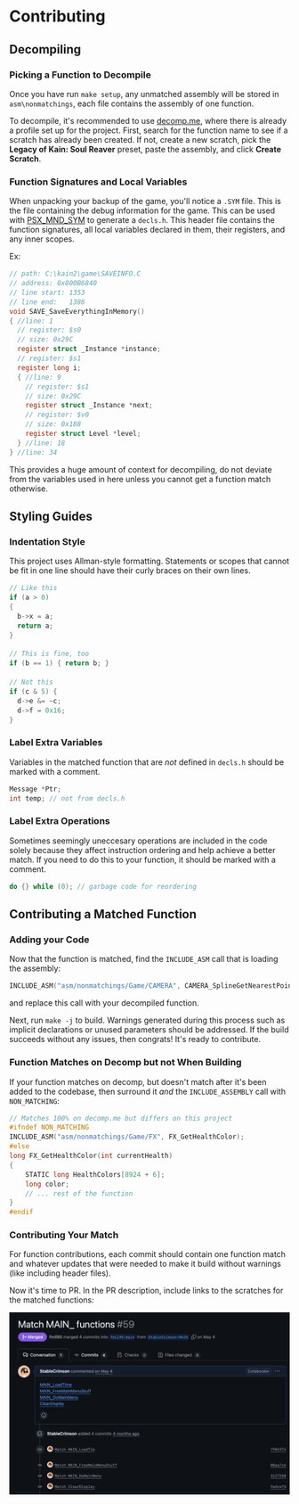 # Contributing

## Decompiling

### Picking a Function to Decompile

Once you have run `make setup`, any unmatched assembly will be stored in `asm\nonmatchings`, each file contains the assembly of one function.

To decompile, it's recommended to use [decomp.me](https://decomp.me), where there is already a profile set up for the project. First, search for the function name to see if a scratch has already been created. If not, create a new scratch, pick the **Legacy of Kain: Soul Reaver** preset, paste the assembly, and click **Create Scratch**.

### Function Signatures and Local Variables

When unpacking your backup of the game, you'll notice a `.SYM` file. This is the file containing the debug information for the game. This can be used with [PSX_MND_SYM](https://github.com/Gillou68310/psx_mnd_sym/tree/kain2) to generate a `decls.h`. This header file contains the function signatures, all local variables declared in them, their registers, and any inner scopes.

Ex:

```c
// path: C:\kain2\game\SAVEINFO.C
// address: 0x800B6840
// line start: 1353
// line end:   1386
void SAVE_SaveEverythingInMemory()
{ //line: 1
  // register: $s0
  // size: 0x29C
  register struct _Instance *instance;
  // register: $s1
  register long i;
  { //line: 9
    // register: $s1
    // size: 0x29C
    register struct _Instance *next;
    // register: $v0
    // size: 0x188
    register struct Level *level;
  } //line: 18
} //line: 34
```

This provides a huge amount of context for decompiling, do not deviate from the variables used in here unless you cannot get a function match otherwise.

## Styling Guides

### Indentation Style

This project uses Allman-style formatting. Statements or scopes that cannot be fit in one line should have their curly braces on their own lines.

```c
// Like this
if (a > 0)
{
  b->x = a;
  return a;
}

// This is fine, too
if (b == 1) { return b; }

// Not this
if (c & 5) {
  d->e &= ~c;
  d->f = 0x16;
}
```

### Label Extra Variables

Variables in the matched function that are *not* defined in `decls.h` should be marked with a comment.

```c
Message *Ptr;
int temp; // not from decls.h
```

### Label Extra Operations

Sometimes seemingly uneccesary operations are included in the code solely because they affect instruction ordering and help achieve a better match. If you need to do this to your function, it should be marked with a comment.

```c
do {} while (0); // garbage code for reordering
```

## Contributing a Matched Function

### Adding your Code

Now that the function is matched, find the `INCLUDE_ASM` call that is loading the assembly:

```c
INCLUDE_ASM("asm/nonmatchings/Game/CAMERA", CAMERA_SplineGetNearestPoint);
```

and replace this call with your decompiled function.

Next, run `make -j` to build. Warnings generated during this process such as implicit declarations or unused parameters should be addressed. If the build succeeds without any issues, then congrats! It's ready to contribute.

### Function Matches on Decomp but not When Building

If your function matches on decomp, but doesn't match after it's been added to the codebase, then surround it *and* the `INCLUDE_ASSEMBLY` call with `NON_MATCHING`:

```c
// Matches 100% on decomp.me but differs on this project
#ifndef NON_MATCHING
INCLUDE_ASM("asm/nonmatchings/Game/FX", FX_GetHealthColor);
#else
long FX_GetHealthColor(int currentHealth)
{
    STATIC long HealthColors[8924 + 6];
    long color;
    // ... rest of the function
}
#endif
```

### Contributing Your Match

For function contributions, each commit should contain one function match and whatever updates that were needed to make it build without warnings (like including header files).

Now it's time to PR. In the PR description, include links to the scratches for the matched functions:

![image](/docs/images/PR-example.png)
